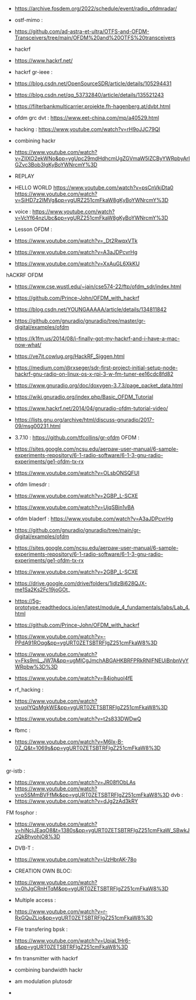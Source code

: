 * https://archive.fosdem.org/2022/schedule/event/radio_ofdmradar/
* ostf-mimo :

* https://github.com/ad-astra-et-ultra/OTFS-and-OFDM-Transceivers/tree/main/OFDM%20and%20OTFS%20transceivers

* hackrf
* https://www.hackrf.net/
  
* hackrf gr-ieee :
* https://blog.csdn.net/OpenSourceSDR/article/details/105294431
* https://blog.csdn.net/qq_53732840/article/details/135521243
* https://filterbankmulticarrier.projekte.fh-hagenberg.at/dvbt.html
  
* ofdm grc dvt : https://www.eet-china.com/mp/a40529.html
  
* hacking :
https://www.youtube.com/watch?v=rH9oJJC79QI

* combining hackr
* https://www.youtube.com/watch?v=ZIIXO2ekWNo&pp=ygUpc29mdHdhcmUgZGVmaW5lZCByYWRpbyArIGZvc3Bob3IgKyBoYWNrcmY%3D
* REPLAY

* HELLO WORLD
https://www.youtube.com/watch?v=psCnVkjDta0
https://www.youtube.com/watch?v=SiHD7z2IMVg&pp=ygURZ251cmFkaW8gKyBoYWNrcmY%3D

* voice :
https://www.youtube.com/watch?v=VcYf64nzUbc&pp=ygURZ251cmFkaW8gKyBoYWNrcmY%3D

* Lesson
OFDM :
* https://www.youtube.com/watch?v=_Dt2RwqxVTk
* https://www.youtube.com/watch?v=A3aJDPcvrHg
* https://www.youtube.com/watch?v=XxAuGL6XkKU

hACKRF OFDM
* https://www.cse.wustl.edu/~jain/cse574-22/ftp/ofdm_sdr/index.html
* https://github.com/Prince-John/OFDM_with_hackrf
* https://blog.csdn.net/YOUNGAAAAA/article/details/134811842
* https://github.com/gnuradio/gnuradio/tree/master/gr-digital/examples/ofdm 
* https://k1fm.us/2014/08/i-finally-got-my-hackrf-and-i-have-a-mac-now-what/
* https://ve7it.cowlug.org/HackRF_Siggen.html
* https://medium.com/@rxseger/sdr-first-project-initial-setup-node-hackrf-gnu-radio-on-linux-os-x-rpi-3-w-fm-tuner-ee16cdc8fd82
* https://www.gnuradio.org/doc/doxygen-3.7.3/page_packet_data.html
* https://wiki.gnuradio.org/index.php/Basic_OFDM_Tutorial
* https://www.hackrf.net/2014/04/gnuradio-ofdm-tutorial-video/
*   https://lists.gnu.org/archive/html/discuss-gnuradio/2017-09/msg00231.html
*   3.7.10 : https://github.com/tfcollins/gr-ofdm
OFDM :
* https://sites.google.com/ncsu.edu/aerpaw-user-manual/6-sample-experiments-repository/6-1-radio-software/6-1-3-gnu-radio-experiments/ge1-ofdm-tx-rx

* https://www.youtube.com/watch?v=OLsbONSQFUI

* ofdm limesdr :
* https://www.youtube.com/watch?v=2GBP_L-SCXE

* https://www.youtube.com/watch?v=UjqSBin1vBA

* ofdm bladerf  :
https://www.youtube.com/watch?v=A3aJDPcvrHg
  
* https://github.com/gnuradio/gnuradio/tree/main/gr-digital/examples/ofdm

* https://sites.google.com/ncsu.edu/aerpaw-user-manual/6-sample-experiments-repository/6-1-radio-software/6-1-3-gnu-radio-experiments/ge1-ofdm-tx-rx

* https://www.youtube.com/watch?v=2GBP_L-SCXE

* https://drive.google.com/drive/folders/1idlzBi628QJX-me1Sa2Ks2Fc19joGOt_

* https://5g-prototype.readthedocs.io/en/latest/module_4_fundamentals/labs/Lab_4.html

* https://github.com/Prince-John/OFDM_with_hackrf

* https://www.youtube.com/watch?v=-PPdA91ROqg&pp=ygURT0ZETSBTRFIgZ251cmFkaW8%3D


* https://www.youtube.com/watch?v=Fks9mL_JW7A&pp=ugMICgJmchABGAHKBRFPRkRNIFNEUiBnbnVyYWRpbw%3D%3D

* https://www.youtube.com/watch?v=84iohuol4fE

* rf_hacking : 
* https://www.youtube.com/watch?v=uoIYQsMgkWE&pp=ygURT0ZETSBTRFIgZ251cmFkaW8%3D
* https://www.youtube.com/watch?v=t2s833DWDwQ



* fbmc :
* https://www.youtube.com/watch?v=M6Ix-B-0Z_Q&t=1069s&pp=ygURT0ZETSBTRFIgZ251cmFkaW8%3D
* 
gr-istb : 
* https://www.youtube.com/watch?v=JR08fIObLAs
* https://www.youtube.com/watch?v=p5SMmBVFfMk&pp=ygURT0ZETSBTRFIgZ251cmFkaW8%3D
dvb :
* https://www.youtube.com/watch?v=dJg2zAd3kRY

FM fosphor : 
* https://www.youtube.com/watch?v=hiNcjJEaqO8&t=1380s&pp=ygURT0ZETSBTRFIgZ251cmFkaW_SBwkJzQkBhyohjO8%3D

* DVB-T :
* https://www.youtube.com/watch?v=UzHbrAK-78o

* CREATION OWN BLOC:
* https://www.youtube.com/watch?v=0hJgCRnHTqM&pp=ygURT0ZETSBTRFIgZ251cmFkaW8%3D

* Multiple access :
* https://www.youtube.com/watch?v=r-RxGQuZLio&pp=ygURT0ZETSBTRFIgZ251cmFkaW8%3D
 
* File transfering bpsk : 
* https://www.youtube.com/watch?v=UpiaL1Hr6-s&pp=ygURT0ZETSBTRFIgZ251cmFkaW8%3D

* fm transmitter with hackrf
* combining bandwidth hackr
* am modulation plutosdr
* 
